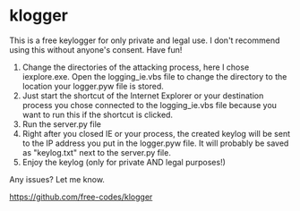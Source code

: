 # klogger

This is a free keylogger for only private and legal use. I don't recommend using this without anyone's consent. Have fun!

1. Change the directories of the attacking process, here I chose iexplore.exe. Open the logging_ie.vbs file to change the directory to the location your logger.pyw file is stored.</br>
2. Just start the shortcut of the Internet Explorer or your destination process you chose connected to the logging_ie.vbs file because you want to run this if the shortcut is clicked.</br>
3. Run the server.py file</br>
4. Right after you closed IE or your process, the created keylog will be sent to the IP address you put in the logger.pyw file. It will probably be saved as "keylog.txt" next to the server.py file.</br>
5. Enjoy the keylog (only for private AND legal purposes!)</br>

Any issues? Let me know.

https://github.com/free-codes/klogger
